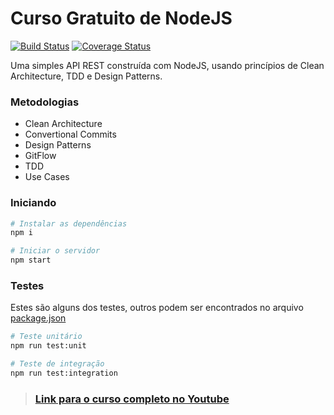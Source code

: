 # Curso Gratuito de NodeJS
[![Build Status](https://travis-ci.com/grioos/clean-node-api.svg?branch=main)](https://travis-ci.com/github/grioos/clean-node-api)
[![Coverage Status](https://coveralls.io/repos/github/grioos/clean-node-api/badge.svg?branch=main)](https://coveralls.io/github/grioos/clean-node-api?branch=main)

Uma simples API REST construída com NodeJS, usando princípios de Clean Architecture, TDD e Design Patterns.

### Metodologias
* Clean Architecture
* Convertional Commits
* Design Patterns
* GitFlow
* TDD
* Use Cases

### Iniciando
```bash
# Instalar as dependências
npm i

# Iniciar o servidor
npm start
```

### Testes
Estes são alguns dos testes, outros podem ser encontrados no arquivo [package.json](https://github.com/grioos/clean-node-api/blob/main/package.json)
```bash
# Teste unitário
npm run test:unit

# Teste de integração
npm run test:integration
```

> ### [Link para o curso completo no Youtube](https://www.youtube.com/playlist?list=PL9aKtVrF05DyEwK5kdvzrYXFdpZfj1dsG)
